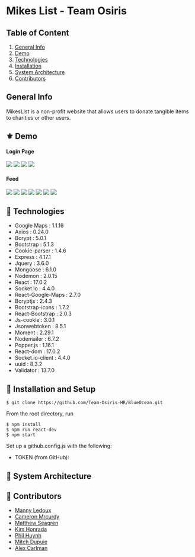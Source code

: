 # Mikes List - Team Osiris

## Table of Content

1. [General Info](https://github.com/Team-Osiris-HR/BlueOcean/blob/dev/README.md#general-info)
2. [Demo](https://github.com/Team-Osiris-HR/BlueOcean/blob/dev/README.md#%EF%B8%8F-demo)
3. [Technologies](https://github.com/Team-Osiris-HR/BlueOcean/blob/dev/README.md#-technologies)
4. [Installation](https://github.com/Team-Osiris-HR/BlueOcean/blob/dev/README.md#-installation-and-setup)
5. [System Architecture](https://github.com/Team-Osiris-HR/BlueOcean/blob/dev/README.md#-system-architecture)
6. [Contributors](https://github.com/Team-Osiris-HR/BlueOcean/blob/dev/README.md#-contributors)

## General Info

MikesList is a non-profit website that allows users to donate tangible items to charities or other users.

## ⚜️ Demo

#### Login Page

![](https://media.giphy.com/media/HPt5OekCz5XZR5GLpN/giphy.gif)
![](https://media.giphy.com/media/35TeChHRBB1Zc7e3ew/giphy.gif)
![](https://media.giphy.com/media/fIuud07btnCNoKRVmb/giphy.gif)
![](https://media.giphy.com/media/H47rgIuBFw7g0iIG1V/giphy.gif)

#### Feed

![](https://media.giphy.com/media/9BtupnUJlFLHMYUqKP/giphy.gif) 
![](https://media.giphy.com/media/2yPiSAunimoAPlP7Ta/giphy.gif) 
![](https://media.giphy.com/media/mFelNZeuET2CKmok0A/giphy.gif) 
![](https://media.giphy.com/media/zhBSjaqLXsviVvOkCQ/giphy.gif) 
![](https://media.giphy.com/media/80BvP34vS4esPPCqWI/giphy.gif)
![](https://media.giphy.com/media/c8qLLR7SJTNCf4J16u/giphy.gif) 
![](https://media.giphy.com/media/trBUsl8zKz0EZ9ZNC5/giphy.gif)

## 🧪 Technologies

- Google Maps : 1.1.16
- Axios : 0.24.0
- Bcrypt : 5.0.1
- Bootstrap : 5.1.3
- Cookie-parser : 1.4.6
- Express : 4.17.1
- Jquery : 3.6.0
- Mongoose : 6.1.0
- Nodemon : 2.0.15
- React : 17.0.2
- Socket.io : 4.4.0
- React-Google-Maps : 2.7.0
- Bcryptjs : 2.4.3
- Bootstrap-icons : 1.7.2
- React-Bootstrap : 2.0.3
- Js-cookie : 3.0.1
- Jsonwebtoken : 8.5.1
- Moment : 2.29.1
- Nodemailer : 6.7.2
- Popper.js : 1.16.1
- React-dom : 17.0.2
- Socket.io-client : 4.4.0
- uuid : 8.3.2
- Validator : 13.7.0

## 🚀 Installation and Setup

```
$ git clone https://github.com/Team-Osiris-HR/BlueOcean.git
```
From the root directory, run
```
$ npm install
$ npm run react-dev
$ npm start
```

Set up a github.config.js with the following:

- TOKEN (from GitHub):

## 📁 System Architecture

## 🤝 Contributors

- [Manny Ledoux]()
- [Cameron Mrcurdy](https://www.linkedin.com/in/cmccurd/)
- [Matthew Seagren](https://www.linkedin.com/in/matthew-seagren/)
- [Kim Honrada](https://www.linkedin.com/in/kimhonrada21/)
- [Phil Huynh]()
- [Mitch Dupuie]()
- [Alex Carlman]()
